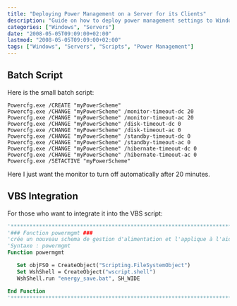 ```yaml
---
title: "Deploying Power Management on a Server for its Clients"
description: "Guide on how to deploy power management settings to Windows clients through scripts"
categories: ["Windows", "Servers"]
date: "2008-05-05T09:09:00+02:00"
lastmod: "2008-05-05T09:09:00+02:00"
tags: ["Windows", "Servers", "Scripts", "Power Management"]
---
```


## Batch Script

Here is the small batch script:

```batch
Powercfg.exe /CREATE "myPowerScheme"
Powercfg.exe /CHANGE "myPowerScheme" /monitor-timeout-dc 20
Powercfg.exe /CHANGE "myPowerScheme" /monitor-timeout-ac 20
Powercfg.exe /CHANGE "myPowerScheme" /disk-timeout-dc 0
Powercfg.exe /CHANGE "myPowerScheme" /disk-timeout-ac 0
Powercfg.exe /CHANGE "myPowerScheme" /standby-timeout-dc 0
Powercfg.exe /CHANGE "myPowerScheme" /standby-timeout-ac 0
Powercfg.exe /CHANGE "myPowerScheme" /hibernate-timeout-dc 0
Powercfg.exe /CHANGE "myPowerScheme" /hibernate-timeout-ac 0
Powercfg.exe /SETACTIVE "myPowerScheme"
```

Here I just want the monitor to turn off automatically after 20 minutes.

## VBS Integration

For those who want to integrate it into the VBS script:

```vb
'*****************************************************************************
'### Fonction powermgmt ###
'crée un nouveau schema de gestion d'alimentation et l'applique à l'aide de l'éxecution d'un fichier batch
'Syntaxe : powermgmt
Function powermgmt

   Set objFSO = CreateObject("Scripting.FileSystemObject")
   Set WshShell = CreateObject("wscript.shell")
   WshShell.run "energy_save.bat", SH_WIDE

End Function
'*****************************************************************************
```
